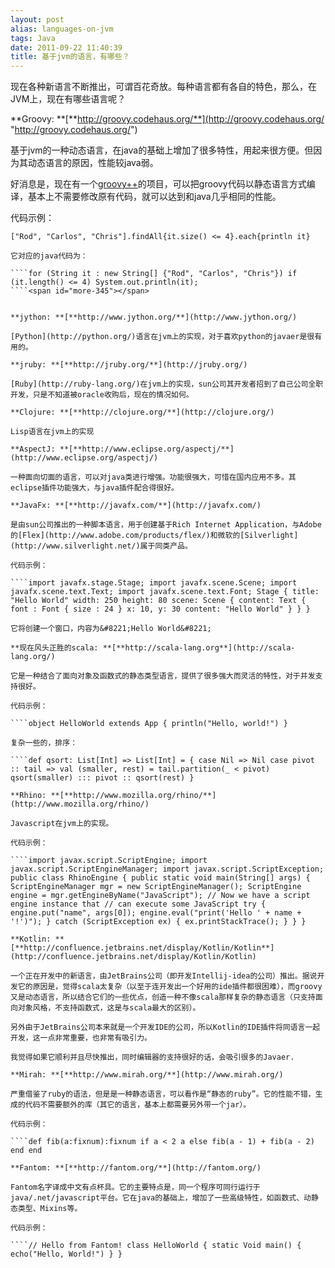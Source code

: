 ```yaml
---
layout: post
alias: languages-on-jvm
tags: Java
date: 2011-09-22 11:40:39
title: 基于jvm的语言，有哪些？
---
```


现在各种新语言不断推出，可谓百花奇放。每种语言都有各自的特色，那么，在JVM上，现在有哪些语言呢？

**Groovy: **[**http://groovy.codehaus.org/**](http://groovy.codehaus.org/ "http://groovy.codehaus.org/")

基于jvm的一种动态语言，在java的基础上增加了很多特性，用起来很方便。但因为其动态语言的原因，性能较java弱。

好消息是，现在有一个[groovy++](http://code.google.com/p/groovypptest/)的项目，可以把groovy代码以静态语言方式编译，基本上不需要修改原有代码，就可以达到和java几乎相同的性能。

代码示例：

    ["Rod", "Carlos", "Chris"].findAll{it.size() <= 4}.each{println it}

    它对应的java代码为：

    ````for (String it : new String[] {"Rod", "Carlos", "Chris"}) if (it.length() <= 4) System.out.println(it);
    ````<span id="more-345"></span>
    

    **jython: **[**http://www.jython.org/**](http://www.jython.org/)

    [Python](http://python.org/)语言在jvm上的实现，对于喜欢python的javaer是很有用的。

    **jruby: **[**http://jruby.org/**](http://jruby.org/)

    [Ruby](http://ruby-lang.org/)在jvm上的实现，sun公司其开发者招到了自己公司全职开发，只是不知道被oracle收购后，现在的情况如何。

    **Clojure: **[**http://clojure.org/**](http://clojure.org/)

    Lisp语言在jvm上的实现

    **AspectJ: **[**http://www.eclipse.org/aspectj/**](http://www.eclipse.org/aspectj/)

    一种面向切面的语言，可以对java类进行增强。功能很强大，可惜在国内应用不多。其eclipse插件功能强大，与java插件配合得很好。

    **JavaFx: **[**http://javafx.com/**](http://javafx.com/)

    是由sun公司推出的一种脚本语言，用于创建基于Rich Internet Application，与Adobe的[Flex](http://www.adobe.com/products/flex/)和微软的[Silverlight](http://www.silverlight.net/)属于同类产品。

    代码示例：

    ````import javafx.stage.Stage; import javafx.scene.Scene; import javafx.scene.text.Text; import javafx.scene.text.Font; Stage { title: "Hello World" width: 250 height: 80 scene: Scene { content: Text { font : Font { size : 24 } x: 10, y: 30 content: "Hello World" } } } 

    它将创建一个窗口，内容为&#8221;Hello World&#8221;

    **现在风头正胜的scala: **[**http://scala-lang.org**](http://scala-lang.org/)

    它是一种结合了面向对象及函数式的静态类型语言，提供了很多强大而灵活的特性，对于并发支持很好。

    代码示例：

    ````object HelloWorld extends App { println("Hello, world!") }

    复杂一些的，排序：

    ````def qsort: List[Int] => List[Int] = { case Nil => Nil case pivot :: tail => val (smaller, rest) = tail.partition(_ < pivot) qsort(smaller) ::: pivot :: qsort(rest) }

    **Rhino: **[**http://www.mozilla.org/rhino/**](http://www.mozilla.org/rhino/)

    Javascript在jvm上的实现。

    代码示例：

    ````import javax.script.ScriptEngine; import javax.script.ScriptEngineManager; import javax.script.ScriptException; public class RhinoEngine { public static void main(String[] args) { ScriptEngineManager mgr = new ScriptEngineManager(); ScriptEngine engine = mgr.getEngineByName("JavaScript"); // Now we have a script engine instance that // can execute some JavaScript try { engine.put("name", args[0]); engine.eval("print('Hello ' + name + '!')"); } catch (ScriptException ex) { ex.printStackTrace(); } } }

    **Kotlin: **[**http://confluence.jetbrains.net/display/Kotlin/Kotlin**](http://confluence.jetbrains.net/display/Kotlin/Kotlin)

    一个正在开发中的新语言，由JetBrains公司（即开发Intellij-idea的公司）推出。据说开发它的原因是，觉得scala太复杂（以至于连开发出一个好用的ide插件都很困难），而groovy又是动态语言，所以结合它们的一些优点，创造一种不像scala那样复杂的静态语言（只支持面向对象风格，不支持函数式，这是与scala最大的区别）。

    另外由于JetBrains公司本来就是一个开发IDE的公司，所以Kotlin的IDE插件将同语言一起开发，这一点非常重要，也非常有吸引力。

    我觉得如果它顺利并且尽快推出，同时编辑器的支持很好的话，会吸引很多的Javaer.

    **Mirah: **[**http://www.mirah.org/**](http://www.mirah.org/)

    严重借鉴了ruby的语法，但是是一种静态语言，可以看作是“静态的ruby”。它的性能不错，生成的代码不需要额外的库（其它的语言，基本上都需要另外带一个jar）。

    代码示例：

    ````def fib(a:fixnum):fixnum if a < 2 a else fib(a - 1) + fib(a - 2) end end

    **Fantom: **[**http://fantom.org/**](http://fantom.org/)

    Fantom名字译成中文有点杯具。它的主要特点是，同一个程序可同行运行于java/.net/javascript平台。它在java的基础上，增加了一些高级特性，如函数式、动静态类型、Mixins等。

    代码示例：

    ````// Hello from Fantom! class HelloWorld { static Void main() { echo("Hello, World!") } }
